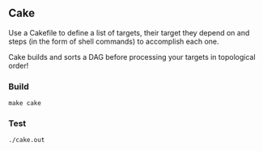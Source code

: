 ## Cake

Use a Cakefile to define a list of targets, their target they depend on and
steps (in the form of shell commands) to accomplish each one.

Cake builds and sorts a DAG before processing your targets in topological
order!

### Build
```
make cake
```

### Test
```
./cake.out
```
